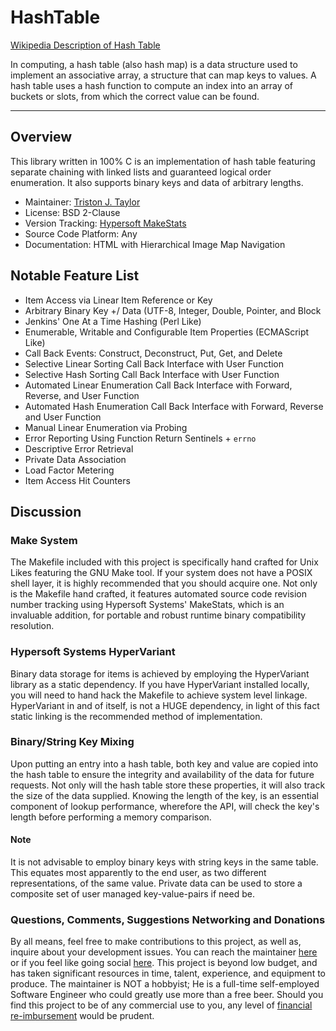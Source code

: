 HashTable
=========

[Wikipedia Description of Hash Table](http://en.wikipedia.org/wiki/Hash_table)

In computing, a hash table (also hash map) is a data structure used to implement
an associative array, a structure that can map keys to values. A hash table uses
a hash function to compute an index into an array of buckets or slots, from
which the correct value can be found.
***

## Overview

This library written in 100% C is an implementation of hash table featuring
separate chaining with linked lists and guaranteed logical order enumeration. It
also supports binary keys and data of arbitrary lengths.

* Maintainer: [Triston J. Taylor](http://github.com/hypersoft)
* License: BSD 2-Clause
* Version Tracking: [Hypersoft MakeStats](http://github.com/hypersoft/MakeStats)
* Source Code Platform: Any
* Documentation: HTML with Hierarchical Image Map Navigation

## Notable Feature List

*  Item Access via Linear Item Reference or Key
*  Arbitrary Binary Key +/ Data (UTF-8, Integer, Double, Pointer, and Block
*  Jenkins' One At a Time Hashing (Perl Like)
*  Enumerable, Writable and Configurable Item Properties (ECMAScript Like)
*  Call Back Events: Construct, Deconstruct, Put, Get, and Delete
*  Selective Linear Sorting Call Back Interface with User Function
*  Selective Hash Sorting Call Back Interface with User Function
*  Automated Linear Enumeration Call Back Interface with Forward, Reverse, and
User Function
*  Automated Hash Enumeration Call Back Interface with Forward, Reverse and User
Function
*  Manual Linear Enumeration via Probing
*  Error Reporting Using Function Return Sentinels + `errno`
*  Descriptive Error Retrieval
*  Private Data Association
*  Load Factor Metering
*  Item Access Hit Counters

## Discussion

### Make System
The Makefile included with this project is specifically hand crafted for Unix
Likes featuring the GNU Make tool. If your system does not have a POSIX shell
layer, it is highly recommended that you should acquire one. Not only is the
Makefile hand crafted, it features automated source code revision number
tracking using Hypersoft Systems' MakeStats, which is an invaluable addition,
for portable and robust runtime binary compatibility resolution.

### Hypersoft Systems HyperVariant
Binary data storage for items is achieved by employing the HyperVariant library
as a static dependency. If you have HyperVariant installed locally, you will
need to hand hack the Makefile to achieve system level linkage. HyperVariant in
and of itself, is not a HUGE dependency, in light of this fact static linking
is the recommended method of implementation.

### Binary/String Key Mixing
Upon putting an entry into a hash table, both key and value are copied into
the hash table to ensure the integrity and availability of the data for future
requests. Not only will the hash table store these properties, it will also 
track the size of the data supplied. Knowing the length of the key, is an
essential component of lookup performance, wherefore the API, will check the
key's length before performing a memory comparison.

#### Note
It is not advisable to employ binary keys with string keys in the same table.
This equates most apparently to the end user, as two different representations,
of the same value. Private data can be used to store a composite set of user
managed key-value-pairs if need be.

### Questions, Comments, Suggestions Networking and Donations
By all means, feel free to make contributions to this project, as well as,
inquire about your development issues. You can reach the maintainer
[here](mailto:pc.wiz.tt@gmail.com) or if you feel like going social
[here](https://facebook.com/pc.wiz.tt). This project is beyond low budget, and
has taken significant resources in time, talent, experience, and equipment to
produce. The maintainer is NOT a hobbyist; He is a full-time self-employed
Software Engineer who could greatly use more than a free beer. Should you find
this project to be of any commercial use to you, any level of
[financial re-imbursement](https://paypal.com/cgi-bin/webscr?cmd=_s-xclick&hosted_button_id=DG3H6F8DSG4BC)
would be prudent.
